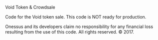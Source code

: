 Void Token & Crowdsale

Code for the Void token sale.
This code is NOT ready for production.

Onessus and its developers claim no responsibility for any financial loss resulting from the use of this code.
All rights reserved. © 2017.
